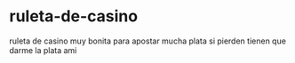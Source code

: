 # ruleta-de-casino


ruleta de casino muy bonita para apostar mucha plata si pierden tienen que darme la plata ami

